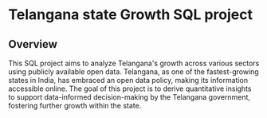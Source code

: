 # Telangana state Growth SQL project
## Overview
This SQL project aims to analyze Telangana's growth across various sectors using publicly available open data. Telangana, as one of the fastest-growing states in India, has embraced an open data policy, making its information accessible online. The goal of this project is to derive quantitative insights to support data-informed decision-making by the Telangana government, fostering further growth within the state.

